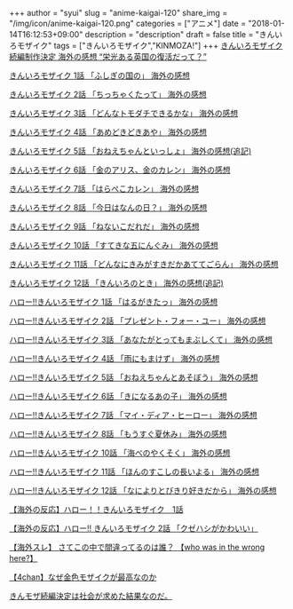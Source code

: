 +++
author = "syui"
slug = "anime-kaigai-120"
share_img = "/img/icon/anime-kaigai-120.png"
categories = ["アニメ"]
date = "2018-01-14T16:12:53+09:00"
description = "description"
draft = false
title = "きんいろモザイク"
tags = ["きんいろモザイク","KINMOZA!"]
+++
<a href="http://animeyoubi.blog.fc2.com/blog-entry-208.html" rel="nofollow" target="_blank" title="きんいろモザイク続編制作決定 海外の感想 “栄光ある英国の復活だって？”">きんいろモザイク続編制作決定 海外の感想 “栄光ある英国の復活だって？”</a>

<a href="http://blog.livedoor.jp/kaigai_no/archives/30177071.html" rel="nofollow" target="_blank" title="きんいろモザイク 1話 「ふしぎの国の」 海外の感想">きんいろモザイク 1話 「ふしぎの国の」 海外の感想</a>

<a href="http://blog.livedoor.jp/kaigai_no/archives/30480634.html" rel="nofollow" target="_blank" title="きんいろモザイク 2話 「ちっちゃくたって」 海外の感想">きんいろモザイク 2話 「ちっちゃくたって」 海外の感想</a>

<a href="http://blog.livedoor.jp/kaigai_no/archives/30745355.html" rel="nofollow" target="_blank" title="きんいろモザイク 3話 「どんなトモダチできるかな」 海外の感想">きんいろモザイク 3話 「どんなトモダチできるかな」 海外の感想</a>

<a href="http://blog.livedoor.jp/kaigai_no/archives/30971539.html" rel="nofollow" target="_blank" title="きんいろモザイク 4話 「あめどきどきあや」 海外の感想">きんいろモザイク 4話 「あめどきどきあや」 海外の感想</a>

<a href="http://blog.livedoor.jp/kaigai_no/archives/31252375.html" rel="nofollow" target="_blank" title="きんいろモザイク 5話 「おねえちゃんといっしょ」 海外の感想(追記)">きんいろモザイク 5話 「おねえちゃんといっしょ」 海外の感想(追記)</a>

<a href="http://blog.livedoor.jp/kaigai_no/archives/31557631.html" rel="nofollow" target="_blank" title="きんいろモザイク 6話 「金のアリス、金のカレン」 海外の感想">きんいろモザイク 6話 「金のアリス、金のカレン」 海外の感想</a>

<a href="http://blog.livedoor.jp/kaigai_no/archives/31778461.html" rel="nofollow" target="_blank" title="きんいろモザイク 7話 「はらぺこカレン」 海外の感想">きんいろモザイク 7話 「はらぺこカレン」 海外の感想</a>

<a href="http://blog.livedoor.jp/kaigai_no/archives/32056826.html" rel="nofollow" target="_blank" title="きんいろモザイク 8話 「今日はなんの日？」 海外の感想">きんいろモザイク 8話 「今日はなんの日？」 海外の感想</a>

<a href="http://blog.livedoor.jp/kaigai_no/archives/32410885.html" rel="nofollow" target="_blank" title="きんいろモザイク 9話 「ねないこだれだ」 海外の感想">きんいろモザイク 9話 「ねないこだれだ」 海外の感想</a>

<a href="http://blog.livedoor.jp/kaigai_no/archives/32757669.html" rel="nofollow" target="_blank" title="きんいろモザイク 10話 「すてきな五にんぐみ」 海外の感想">きんいろモザイク 10話 「すてきな五にんぐみ」 海外の感想</a>

<a href="http://blog.livedoor.jp/kaigai_no/archives/32974507.html" rel="nofollow" target="_blank" title="きんいろモザイク 11話 「どんなにきみがすきだかあててごらん」 海外の感想">きんいろモザイク 11話 「どんなにきみがすきだかあててごらん」 海外の感想</a>

<a href="http://blog.livedoor.jp/kaigai_no/archives/33295579.html" rel="nofollow" target="_blank" title="きんいろモザイク 12話 「きんいろのとき」 海外の感想(追記)">きんいろモザイク 12話 「きんいろのとき」 海外の感想(追記)</a>

<a href="http://blog.livedoor.jp/kaigai_no/archives/44168950.html" rel="nofollow" target="_blank" title="ハロー!!きんいろモザイク 1話 「はるがきたっ」 海外の感想">ハロー!!きんいろモザイク 1話 「はるがきたっ」 海外の感想</a>

<a href="http://blog.livedoor.jp/kaigai_no/archives/44274033.html" rel="nofollow" target="_blank" title="ハロー!!きんいろモザイク 2話 「プレゼント・フォー・ユー」 海外の感想">ハロー!!きんいろモザイク 2話 「プレゼント・フォー・ユー」 海外の感想</a>

<a href="http://blog.livedoor.jp/kaigai_no/archives/44361137.html" rel="nofollow" target="_blank" title="ハロー!!きんいろモザイク 3話 「あなたがとってもまぶしくて」 海外の感想">ハロー!!きんいろモザイク 3話 「あなたがとってもまぶしくて」 海外の感想</a>

<a href="http://blog.livedoor.jp/kaigai_no/archives/44472897.html" rel="nofollow" target="_blank" title="ハロー!!きんいろモザイク 4話 「雨にもまけず」 海外の感想">ハロー!!きんいろモザイク 4話 「雨にもまけず」 海外の感想</a>

<a href="http://blog.livedoor.jp/kaigai_no/archives/44593685.html" rel="nofollow" target="_blank" title="ハロー!!きんいろモザイク 5話 「おねえちゃんとあそぼう」 海外の感想">ハロー!!きんいろモザイク 5話 「おねえちゃんとあそぼう」 海外の感想</a>

<a href="http://blog.livedoor.jp/kaigai_no/archives/44690120.html" rel="nofollow" target="_blank" title="ハロー!!きんいろモザイク 6話 「きになるあの子」 海外の感想">ハロー!!きんいろモザイク 6話 「きになるあの子」 海外の感想</a>

<a href="http://blog.livedoor.jp/kaigai_no/archives/44698622.html" rel="nofollow" target="_blank" title="ハロー!!きんいろモザイク 7話 「マイ・ディア・ヒーロー」 海外の感想">ハロー!!きんいろモザイク 7話 「マイ・ディア・ヒーロー」 海外の感想</a>

<a href="http://blog.livedoor.jp/kaigai_no/archives/44890827.html" rel="nofollow" target="_blank" title="ハロー!!きんいろモザイク 8話 「もうすぐ夏休み」 海外の感想">ハロー!!きんいろモザイク 8話 「もうすぐ夏休み」 海外の感想</a>

<a href="http://blog.livedoor.jp/kaigai_no/archives/45093294.html" rel="nofollow" target="_blank" title="ハロー!!きんいろモザイク 10話 「海べのやくそく」 海外の感想">ハロー!!きんいろモザイク 10話 「海べのやくそく」 海外の感想</a>

<a href="http://blog.livedoor.jp/kaigai_no/archives/45191073.html" rel="nofollow" target="_blank" title=" ハロー!!きんいろモザイク 11話 「ほんのすこしの長いよる」 海外の感想"> ハロー!!きんいろモザイク 11話 「ほんのすこしの長いよる」 海外の感想</a>

<a href="http://blog.livedoor.jp/kaigai_no/archives/45313173.html" rel="nofollow" target="_blank" title="ハロー!!きんいろモザイク 12話 「なによりとびきり好きだから」 海外の感想">ハロー!!きんいろモザイク 12話 「なによりとびきり好きだから」 海外の感想</a>

<a href="http://don32111.blog.fc2.com/blog-entry-25.html" rel="nofollow" target="_blank" title="【海外の反応】ハロー！！きんいろモザイク　1話">【海外の反応】ハロー！！きんいろモザイク　1話</a>

<a href="http://don32111.blog.fc2.com/blog-entry-46.html" rel="nofollow" target="_blank" title="【海外の反応】ハロー!! きんいろモザイク 2話 「クゼハシがかわいい」">【海外の反応】ハロー!! きんいろモザイク 2話 「クゼハシがかわいい」</a>

<a href="http://realmoneytradeformoney.com/2016/10/12/%E3%80%90%E6%B5%B7%E5%A4%96%E3%82%B9%E3%83%AC%E3%80%91%E3%80%80%E3%81%95%E3%81%A6%E3%81%93%E3%81%AE%E4%B8%AD%E3%81%A7%E9%96%93%E9%81%95%E3%81%A3%E3%81%A6%E3%82%8B%E3%81%AE%E3%81%AF%E8%AA%B0%EF%BC%9F/" rel="nofollow" target="_blank" title="【海外スレ】 さてこの中で間違ってるのは誰？ 【who was in the wrong here?】">【海外スレ】 さてこの中で間違ってるのは誰？ 【who was in the wrong here?】</a>


<a href="http://realmoneytradeformoney.com/2016/11/13/%E3%80%904chan%E3%80%91%E3%81%AA%E3%81%9C%E9%87%91%E8%89%B2%E3%83%A2%E3%82%B6%E3%82%A4%E3%82%AF%E3%81%8C%E6%9C%80%E9%AB%98%E3%81%AA%E3%81%AE%E3%81%8B%E3%80%90kiiiiiiiiiiiiiiiiiiiiiiiiiiiiiiiiiiiiiiiii/" rel="nofollow" target="_blank" title="【4chan】なぜ金色モザイクが最高なのか">【4chan】なぜ金色モザイクが最高なのか</a>


<a href="http://steel1986.blog.fc2.com/blog-entry-574.html" rel="nofollow" target="_blank" title="きんモザ続編決定は社会が求めた結果なのだ。">きんモザ続編決定は社会が求めた結果なのだ。</a>

